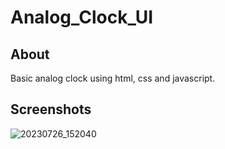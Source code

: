 # Analog_Clock_UI
## About
Basic analog clock using html, css and javascript.

## Screenshots
![20230726_152040](https://github.com/AnweshaKundu22/Analog_Clock_UI/assets/120242284/9279d5cb-ae1a-472c-a549-913842432873)
